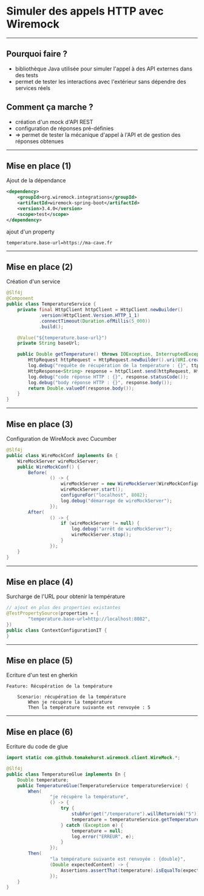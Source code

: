 # Simuler des appels HTTP avec Wiremock

----

## Pourquoi faire ?

- bibliothèque Java utilisée pour simuler l'appel à des API externes dans des tests
- permet de tester les interactions avec l'extérieur sans dépendre des services réels

## Comment ça marche ?

- création d'un mock d'API REST
- configuration de réponses pré-définies
- => permet de tester la mécanique d'appel à l'API et de gestion des réponses obtenues

----

## Mise en place (1)

Ajout de la dépendance

```xml
<dependency>
    <groupId>org.wiremock.integrations</groupId>
    <artifactId>wiremock-spring-boot</artifactId>
    <version>3.4.0</version>
    <scope>test</scope>
</dependency>
```

ajout d'un property

```properties
temperature.base-url=https://ma-cave.fr
```

----

## Mise en place (2)

Création d'un service

```java
@Slf4j
@Component
public class TemperatureService {
    private final HttpClient httpClient = HttpClient.newBuilder()
            .version(HttpClient.Version.HTTP_1_1)
            .connectTimeout(Duration.ofMillis(5_000))
            .build();

    @Value("${temperature.base-url}")
    private String baseUrl;

    public Double getTemperature() throws IOException, InterruptedException {
        HttpRequest httpRequest = HttpRequest.newBuilder().uri(URI.create(baseUrl + "/temperature")).GET().build();
        log.debug("requête de récupération de la température : {}", ttpRequest.toString());
        HttpResponse<String> response = httpClient.send(httpRequest, HttpResponse.BodyHandlers.ofString());
        log.debug("code réponse HTTP : {}", response.statusCode());
        log.debug("body réponse HTTP : {}", response.body());
        return Double.valueOf(response.body());
    }
}
```

----

## Mise en place (3)

Configuration de WireMock avec Cucumber

```java
@Slf4j
public class WireMockConf implements En {
    WireMockServer wireMockServer;
    public WireMockConf() {
        Before(
                () -> {
                    wireMockServer = new WireMockServer(WireMockConfiguration.options().port(8082));
                    wireMockServer.start();
                    configureFor("localhost", 8082);
                    log.debug("démarrage de wireMockServer");
                });
        After(
                () -> {
                    if (wireMockServer != null) {
                        log.debug("arrêt de wireMockServer");
                        wireMockServer.stop();
                    }
                });
    }
}
```

----

## Mise en place (4)

Surcharge de l'URL pour obtenir la température

```java
// ajout en plus des properties existantes
@TestPropertySource(properties = {
        "temperature.base-url=http://localhost:8082",
})
public class ContextConfigurationIT {
}
```

----

## Mise en place (5)

Ecriture d'un test en gherkin

```gherkin
Feature: Récupération de la température

    Scenario: récupération de la température
        When je récupère la température
        Then la température suivante est renvoyée : 5
```

----

## Mise en place (6)

Ecriture du code de glue

```java
import static com.github.tomakehurst.wiremock.client.WireMock.*;

@Slf4j
public class TemperatureGlue implements En {
    Double temperature;
    public TemperatureGlue(TemperatureService temperatureService) {
        When(
                "je récupère la température",
                () -> {
                    try {
                        stubFor(get("/temperature").willReturn(ok("5")));
                        temperature = temperatureService.getTemperature();
                    } catch (Exception e) {
                        temperature = null;
                        log.error("ERREUR", e);
                    }
                });
        Then(
                "la température suivante est renvoyée : {double}",
                (Double expectedContent) -> {
                    Assertions.assertThat(temperature).isEqualTo(expectedContent);
                });
    }
}
```
